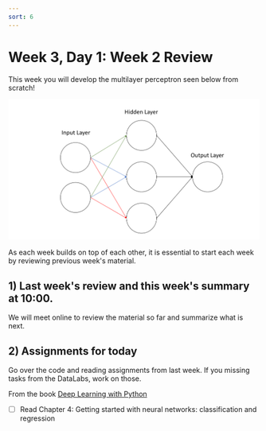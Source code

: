 ```yaml
---
sort: 6
---
```


# Week 3, Day 1: Week 2 Review

This week you will develop the multilayer perceptron seen below from scratch!

<img src="./images/Figure1.png" width="800">

As each week builds on top of each other, it is essential to start each week by reviewing previous week's material.

## 1) Last week's review and this week's summary at 10:00.

We will meet online to review the material so far and summarize what is next.

## 2) Assignments for today

Go over the code and reading assignments from last week. If you missing tasks from the DataLabs, work on those.

From the book [Deep Learning with Python](https://www.manning.com/books/deep-learning-with-python)
- [ ] Read Chapter 4: Getting started with neural networks: classification and regression
